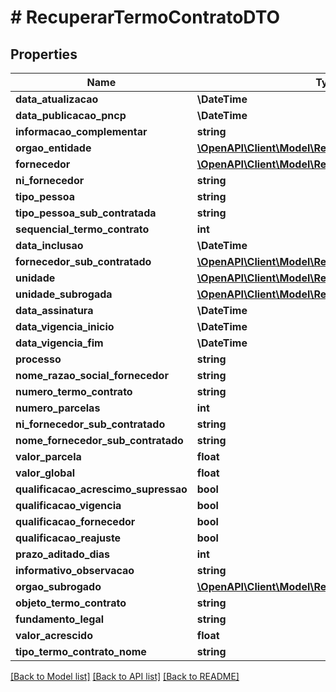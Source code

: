 # # RecuperarTermoContratoDTO

## Properties

Name | Type | Description | Notes
------------ | ------------- | ------------- | -------------
**data_atualizacao** | **\DateTime** |  | [optional]
**data_publicacao_pncp** | **\DateTime** |  | [optional]
**informacao_complementar** | **string** |  | [optional]
**orgao_entidade** | [**\OpenAPI\Client\Model\RecuperarOrgaoEntidadeDTO**](RecuperarOrgaoEntidadeDTO.md) |  | [optional]
**fornecedor** | [**\OpenAPI\Client\Model\RecuperarFornecedorDTO**](RecuperarFornecedorDTO.md) |  | [optional]
**ni_fornecedor** | **string** |  | [optional]
**tipo_pessoa** | **string** |  | [optional]
**tipo_pessoa_sub_contratada** | **string** |  | [optional]
**sequencial_termo_contrato** | **int** |  | [optional]
**data_inclusao** | **\DateTime** |  | [optional]
**fornecedor_sub_contratado** | [**\OpenAPI\Client\Model\RecuperarFornecedorDTO**](RecuperarFornecedorDTO.md) |  | [optional]
**unidade** | [**\OpenAPI\Client\Model\RecuperarUnidadeOrgaoDTO**](RecuperarUnidadeOrgaoDTO.md) |  | [optional]
**unidade_subrogada** | [**\OpenAPI\Client\Model\RecuperarUnidadeOrgaoDTO**](RecuperarUnidadeOrgaoDTO.md) |  | [optional]
**data_assinatura** | **\DateTime** |  | [optional]
**data_vigencia_inicio** | **\DateTime** |  | [optional]
**data_vigencia_fim** | **\DateTime** |  | [optional]
**processo** | **string** |  | [optional]
**nome_razao_social_fornecedor** | **string** |  | [optional]
**numero_termo_contrato** | **string** |  | [optional]
**numero_parcelas** | **int** |  | [optional]
**ni_fornecedor_sub_contratado** | **string** |  | [optional]
**nome_fornecedor_sub_contratado** | **string** |  | [optional]
**valor_parcela** | **float** |  | [optional]
**valor_global** | **float** |  | [optional]
**qualificacao_acrescimo_supressao** | **bool** |  | [optional]
**qualificacao_vigencia** | **bool** |  | [optional]
**qualificacao_fornecedor** | **bool** |  | [optional]
**qualificacao_reajuste** | **bool** |  | [optional]
**prazo_aditado_dias** | **int** |  | [optional]
**informativo_observacao** | **string** |  | [optional]
**orgao_subrogado** | [**\OpenAPI\Client\Model\RecuperarOrgaoEntidadeDTO**](RecuperarOrgaoEntidadeDTO.md) |  | [optional]
**objeto_termo_contrato** | **string** |  | [optional]
**fundamento_legal** | **string** |  | [optional]
**valor_acrescido** | **float** |  | [optional]
**tipo_termo_contrato_nome** | **string** |  | [optional]

[[Back to Model list]](../../README.md#models) [[Back to API list]](../../README.md#endpoints) [[Back to README]](../../README.md)
